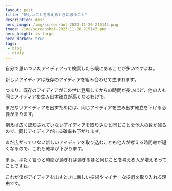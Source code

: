 ```yaml
---
layout: post
title: "新しいことを考えるときに思うこと"
description: desc
hero_image: /img/screenshot-2023-11-20 215143.png
image: /img/screenshot-2023-11-20 215143.png
hero_height: is-large
hero_darken: true
tags:
 - blog
 - dialy
---
```


自分で思いついたアイディアって検索したら既にあることが多いですよね。

新しいアイディアは既存のアイディアを組み合わせて生まれます。

つまり、既存のアイディアがこの世に登場してからの時間が長いほど、他の人も同じアイディアを生み出す確立が高くなるわけで。

まだないアイディアを出すためには、同じアイディアを生み出す確立を下げる必要があります。

例えば広く認知されていないアイディアを取り込むと同じことを他人の数が減るので、同じアイディアが出る確率も下がります。

まだ広がっていない新しいアイディアを取り込むことも他人が考える時間軸が短くなるので、これも確率が下がります。

まぁ、平たく言うと時間が過ぎれば過ぎるほど同じことを考える人が増えるってことですね。

これが僕がアイディアを出すときに新しい技術やマイナーな技術を取り入れる理由です。